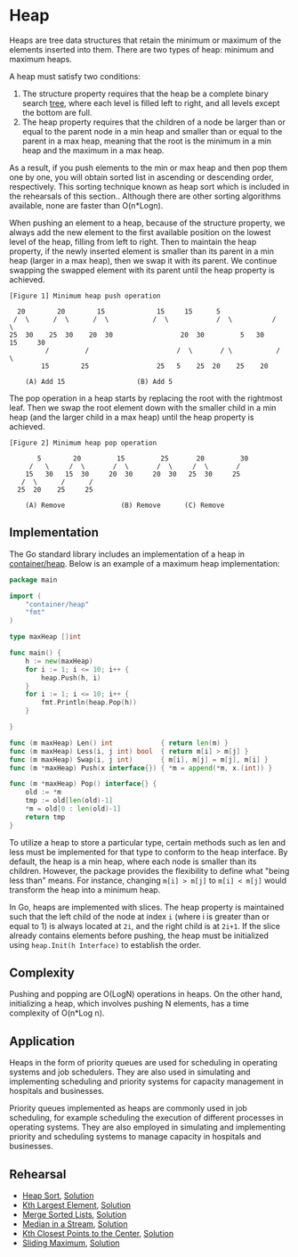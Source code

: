 # Heap

Heaps are tree data structures that retain the minimum or maximum of the elements inserted into them. There are two types of heap: minimum and maximum heaps.

A heap must satisfy two conditions:

1. The structure property requires that the heap be a complete binary search [tree](../tree), where each level is filled left to right, and all levels except the bottom are full.
2. The heap property requires that the children of a node be larger than or equal to the parent node in a min heap and smaller than or equal to the parent in a max heap, meaning that the root is the minimum in a min heap and the maximum in a max heap.

As a result, if you push elements to the min or max heap and then pop them one by one, you will obtain sorted list in ascending or descending order, respectively. This sorting technique known as heap sort which is included in the rehearsals of this section.. Although there are other sorting algorithms available, none are faster than O(n*Logn).

When pushing an element to a heap, because of the structure property, we always add the new element to the first available position on the lowest level of the heap, filling from left to right. Then to maintain the heap property, if the newly inserted element is smaller than its parent in a min heap (larger in a max heap), then we swap it with its parent. We continue swapping the swapped element with its parent until the heap property is achieved.

```ASCII
[Figure 1] Minimum heap push operation

  20	    20		  15			 15		15		5
 /  \	   /  \		 /  \			/  \	      	/  \	      /   \
25  30	  25  30  	20  30	               20  30	      5   30	    15     30
         /	       /      	              /  \	     / \           /  \
        15	      25	             25   5	   25  20	 25    20
										
	(A) Add 15		     	    (B) Add 5
```

The pop operation in a heap starts by replacing the root with the rightmost leaf. Then we swap the root element down with the smaller child in a min heap (and the larger child in a max heap) until the heap property is achieved.

```ASCII
[Figure 2] Minimum heap pop operation

       5	    20	       15		  25	   20		  30
     /   \	   /  \	      /  \		 /  \	  /  \		 /
    15   30	  15  30     20  30		20  30   25  30		25
   /  \		 /	    /
  25  20	25	   25

	(A) Remove				(B) Remove		(C) Remove
```

## Implementation

The Go standard library includes an implementation of a heap in [container/heap](https://golang.org/pkg/container/heap/). Below is an example of a maximum heap implementation:

```Go
package main

import (
	"container/heap"
	"fmt"
)

type maxHeap []int

func main() {
	h := new(maxHeap)
	for i := 1; i <= 10; i++ {
		heap.Push(h, i)
	}
	for i := 1; i <= 10; i++ {
		fmt.Println(heap.Pop(h))
	}

}

func (m maxHeap) Len() int            { return len(m) }
func (m maxHeap) Less(i, j int) bool  { return m[i] > m[j] }
func (m maxHeap) Swap(i, j int)       { m[i], m[j] = m[j], m[i] }
func (m *maxHeap) Push(x interface{}) { *m = append(*m, x.(int)) }

func (m *maxHeap) Pop() interface{} {
	old := *m
	tmp := old[len(old)-1]
	*m = old[0 : len(old)-1]
	return tmp
}
```

To utilize a heap to store a particular type, certain methods such as len and less must be implemented for that type to conform to the heap interface. By default, the heap is a min heap, where each node is smaller than its children. However, the package provides the flexibility to define what "being less than" means. For instance, changing `m[i] > m[j]` to `m[i] < m[j]` would transform the heap into a minimum heap.

In Go, heaps are implemented with slices. The heap property is maintained such that the left child of the node at index `i` (where i is greater than or equal to 1) is always located at `2i`, and the right child is at `2i+1`. If the slice already contains elements before pushing, the heap must be initialized using `heap.Init(h Interface)` to establish the order.

## Complexity

Pushing and popping are O(LogN) operations in heaps. On the other hand, initializing a heap, which involves pushing N elements, has a time complexity of O(n*Log n).

## Application

Heaps in the form of priority queues are used for scheduling in operating systems and job schedulers. They are also used in simulating and implementing scheduling and priority systems for capacity management in hospitals and businesses.

Priority queues implemented as heaps are commonly used in job scheduling, for example scheduling the execution of different processes in operating systems. They are also employed in simulating and implementing priority and scheduling systems to manage capacity in hospitals and businesses.

## Rehearsal

* [Heap Sort](./heap_sort_test.go), [Solution](./heap_sort.go)
* [Kth Largest Element](./kth_largest_element_test.go), [Solution](./kth_largest_element.go)
* [Merge Sorted Lists](./merge_sorted_list_test.go), [Solution](./merge_sorted_list.go)
* [Median in a Stream](./median_in_a_stream_test.go), [Solution](./median_in_a_stream_test.go)
* [Kth Closest Points to the Center](./k_closest_points_to_origin_test.go), [Solution](./k_closest_points_to_origin.go)
* [Sliding Maximum](./sliding_maximum_test.go), [Solution](./sliding_maximum.go)
